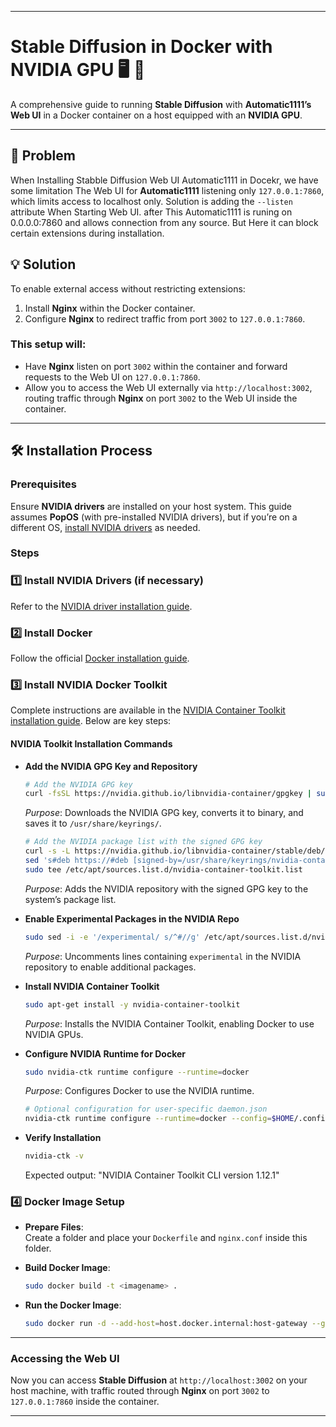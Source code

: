 

---

# Stable Diffusion in Docker with NVIDIA GPU 🖥️ 🚀

A comprehensive guide to running **Stable Diffusion** with **Automatic1111’s Web UI** in a Docker container on a host equipped with an **NVIDIA GPU**.

---

## 🚧 Problem

When Installing Stabble Diffusion Web UI Automatic1111 in Docekr, we have some limitation The Web UI for **Automatic1111** listening only `127.0.0.1:7860`, 
which limits access to localhost only. 
Solution is  adding the `--listen` attribute When Starting Web UI. after This Automatic1111 is runing on 0.0.0.0:7860 and allows connection from any source.
But Here it can block certain extensions during installation.

## 💡 Solution

To enable external access without restricting extensions:
1. Install **Nginx** within the Docker container.
2. Configure **Nginx** to redirect traffic from port `3002` to `127.0.0.1:7860`.

### This setup will:

- Have **Nginx** listen on port `3002` within the container and forward requests to the Web UI on `127.0.0.1:7860`.
- Allow you to access the Web UI externally via `http://localhost:3002`, routing traffic through **Nginx** on port `3002` to the Web UI inside the container.

---

## 🛠️ Installation Process

### Prerequisites

Ensure **NVIDIA drivers** are installed on your host system. This guide assumes **PopOS** (with pre-installed NVIDIA drivers), but if you’re on a different OS, [install NVIDIA drivers](https://docs.nvidia.com/) as needed.

### Steps

### 1️⃣ Install NVIDIA Drivers (if necessary)

Refer to the [NVIDIA driver installation guide](https://docs.nvidia.com/).

### 2️⃣ Install Docker

Follow the official [Docker installation guide](https://docs.docker.com/engine/install/).

### 3️⃣ Install NVIDIA Docker Toolkit

Complete instructions are available in the [NVIDIA Container Toolkit installation guide](https://docs.nvidia.com/datacenter/cloud-native/container-toolkit/latest/install-guide.html). Below are key steps:

#### NVIDIA Toolkit Installation Commands

- **Add the NVIDIA GPG Key and Repository**

   ```bash
   # Add the NVIDIA GPG key
   curl -fsSL https://nvidia.github.io/libnvidia-container/gpgkey | sudo gpg --dearmor -o /usr/share/keyrings/nvidia-container-toolkit-keyring.gpg
   ```
   *Purpose*: Downloads the NVIDIA GPG key, converts it to binary, and saves it to `/usr/share/keyrings/`.

   ```bash
   # Add the NVIDIA package list with the signed GPG key
   curl -s -L https://nvidia.github.io/libnvidia-container/stable/deb/nvidia-container-toolkit.list | \
   sed 's#deb https://#deb [signed-by=/usr/share/keyrings/nvidia-container-toolkit-keyring.gpg] https://#g' | \
   sudo tee /etc/apt/sources.list.d/nvidia-container-toolkit.list
   ```
   *Purpose*: Adds the NVIDIA repository with the signed GPG key to the system’s package list.

- **Enable Experimental Packages in the NVIDIA Repo**

   ```bash
   sudo sed -i -e '/experimental/ s/^#//g' /etc/apt/sources.list.d/nvidia-container-toolkit.list
   ```
   *Purpose*: Uncomments lines containing `experimental` in the NVIDIA repository to enable additional packages.

- **Install NVIDIA Container Toolkit**

   ```bash
   sudo apt-get install -y nvidia-container-toolkit
   ```
   *Purpose*: Installs the NVIDIA Container Toolkit, enabling Docker to use NVIDIA GPUs.

- **Configure NVIDIA Runtime for Docker**

   ```bash
   sudo nvidia-ctk runtime configure --runtime=docker
   ```
   *Purpose*: Configures Docker to use the NVIDIA runtime.

   ```bash
   # Optional configuration for user-specific daemon.json
   nvidia-ctk runtime configure --runtime=docker --config=$HOME/.config/docker/daemon.json
   ```

- **Verify Installation**

   ```bash
   nvidia-ctk -v
   ```
   Expected output: "NVIDIA Container Toolkit CLI version 1.12.1"

### 4️⃣ Docker Image Setup

- **Prepare Files**:  
   Create a folder and place your `Dockerfile` and `nginx.conf` inside this folder.

- **Build Docker Image**:
   ```bash
   sudo docker build -t <imagename> .
   ```

- **Run the Docker Image**:
   ```bash
   sudo docker run -d --add-host=host.docker.internal:host-gateway --gpus all --name <containername> --restart always -p 3002:3002 <imagename>:latest
   ```

---

### Accessing the Web UI

Now you can access **Stable Diffusion** at `http://localhost:3002` on your host machine, with traffic routed through **Nginx** on port `3002` to `127.0.0.1:7860` inside the container.

---
